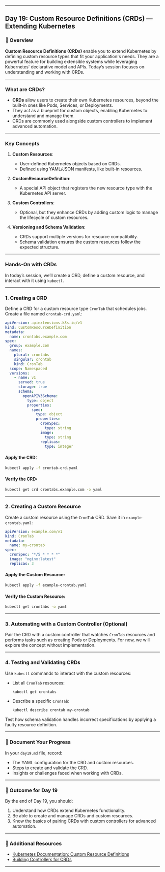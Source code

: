 ﻿---

## Day 19: Custom Resource Definitions (CRDs) — Extending Kubernetes

### 📘 Overview

**Custom Resource Definitions (CRDs)** enable you to extend Kubernetes by defining custom resource types that fit your application's needs. They are a powerful feature for building extensible systems while leveraging Kubernetes' declarative model and APIs. Today’s session focuses on understanding and working with CRDs.

---

### What are CRDs?

- **CRDs** allow users to create their own Kubernetes resources, beyond the built-in ones like Pods, Services, or Deployments.
- They act as a blueprint for custom objects, enabling Kubernetes to understand and manage them.
- CRDs are commonly used alongside custom controllers to implement advanced automation.

---

### Key Concepts

1. **Custom Resources**:
   - User-defined Kubernetes objects based on CRDs.
   - Defined using YAML/JSON manifests, like built-in resources.

2. **CustomResourceDefinition**:
   - A special API object that registers the new resource type with the Kubernetes API server.

3. **Custom Controllers**:
   - Optional, but they enhance CRDs by adding custom logic to manage the lifecycle of custom resources.

4. **Versioning and Schema Validation**:
   - CRDs support multiple versions for resource compatibility.
   - Schema validation ensures the custom resources follow the expected structure.

---

### Hands-On with CRDs

In today’s session, we’ll create a CRD, define a custom resource, and interact with it using `kubectl`.

---

### 1. Creating a CRD

Define a CRD for a custom resource type `CronTab` that schedules jobs. Create a file named `crontab-crd.yaml`:

```yaml
apiVersion: apiextensions.k8s.io/v1
kind: CustomResourceDefinition
metadata:
  name: crontabs.example.com
spec:
  group: example.com
  names:
    plural: crontabs
    singular: crontab
    kind: CronTab
  scope: Namespaced
  versions:
    - name: v1
      served: true
      storage: true
      schema:
        openAPIV3Schema:
          type: object
          properties:
            spec:
              type: object
              properties:
                cronSpec:
                  type: string
                image:
                  type: string
                replicas:
                  type: integer
```

#### Apply the CRD:
```bash
kubectl apply -f crontab-crd.yaml
```

#### Verify the CRD:
```bash
kubectl get crd crontabs.example.com -o yaml
```

---


### 2. Creating a Custom Resource

Create a custom resource using the `CronTab` CRD. Save it in `example-crontab.yaml`:

```yaml
apiVersion: example.com/v1
kind: CronTab
metadata:
  name: my-crontab
spec:
  cronSpec: "*/5 * * * *"
  image: "nginx:latest"
  replicas: 3
```

#### Apply the Custom Resource:
```bash
kubectl apply -f example-crontab.yaml
```

#### Verify the Custom Resource:
```bash
kubectl get crontabs -o yaml
```

---


### 3. Automating with a Custom Controller (Optional)

Pair the CRD with a custom controller that watches `CronTab` resources and performs tasks such as creating Pods or Deployments. For now, we will explore the concept without implementation.

---

### 4. Testing and Validating CRDs

Use `kubectl` commands to interact with the custom resources:

- List all `CronTab` resources:
  ```bash
  kubectl get crontabs
  ```
- Describe a specific `CronTab`:
  ```bash
  kubectl describe crontab my-crontab
  ```

Test how schema validation handles incorrect specifications by applying a faulty resource definition.

---


### 📝 Document Your Progress

In your `day19.md` file, record:
- The YAML configuration for the CRD and custom resources.
- Steps to create and validate the CRD.
- Insights or challenges faced when working with CRDs.

---

### 🎯 Outcome for Day 19

By the end of Day 19, you should:
1. Understand how CRDs extend Kubernetes functionality.
2. Be able to create and manage CRDs and custom resources.
3. Know the basics of pairing CRDs with custom controllers for advanced automation.

---

### 🔗 Additional Resources

- [Kubernetes Documentation: Custom Resource Definitions](https://kubernetes.io/docs/tasks/extend-kubernetes/custom-resources/custom-resource-definitions/)
- [Building Controllers for CRDs](https://kubernetes.io/docs/concepts/extend-kubernetes/api-extension/custom-resources/#custom-controllers)

---